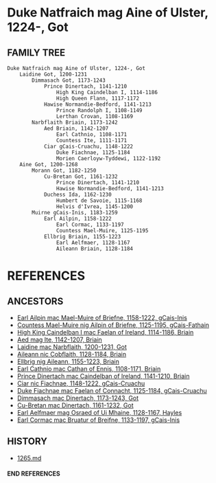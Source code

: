 # Duke Natfraich mag Aine of Ulster, 1224-, Got

## FAMILY TREE

```
Duke Natfraich mag Aine of Ulster, 1224-, Got
	Laidine Got, 1200-1231
		Dimmasach Got, 1173-1243
			Prince Dinertach, 1141-1210
				High King Caindelban I, 1114-1186
				High Queen Flann, 1117-1172
			Hawise Normandie-Bedford, 1141-1213
				Prince Randolph I, 1108-1149
				Lerthan Crovan, 1108-1169
		Narbflaith Briain, 1173-1242
			Aed Briain, 1142-1207
				Earl Cathnio, 1108-1171
				Countess Ite, 1111-1171
			Ciar gCais-Cruachu, 1148-1222
				Duke Fiachnae, 1125-1184
				Morien Caerloyw-Tyddewi, 1122-1192
	Aine Got, 1200-1268
		Morann Got, 1182-1250
			Cu-Bretan Got, 1161-1232
				Prince Dinertach, 1141-1210
				Hawise Normandie-Bedford, 1141-1213
			Duchess Ida, 1162-1230
            	Humbert de Savoie, 1115-1168
            	Helvis d'Ivrea, 1145-1200
		Muirne gCais-Inis, 1183-1259
			Earl Ailpin, 1158-1222
				Earl Cormac, 1133-1197
				Countess Mael-Muire, 1125-1195
			Ellbrig Briain, 1155-1223
				Earl Aelfmaer, 1128-1167
				Aileann Briain, 1128-1184
```


# REFERENCES

## ANCESTORS
* [Earl Ailpin mac Mael-Muire of Briefne, 1158-1222, gCais-Inis](ailpin_mac_mael-muire_1158.md)
* [Countess Mael-Muire nig Ailpin of Briefne, 1125-1195, gCais-Fathain](mael-muire_nig_ailpin_1125.md)
* [High King Caindelban I mac Faelan of Ireland, 1114-1186, Briain](caindelban_i_mac_faelan_1114.md)
* [Aed mag Ite, 1142-1207, Briain](aed_mag_ite_1142.md)
* [Laidine mac Narbflaith, 1200-1231, Got](laidine_mac_narbflaith_1200.md)
* [Aileann nic Cobflaith, 1128-1184, Briain](aileann_nic_cobflaith_1128.md)
* [Ellbrig nig Aileann, 1155-1223, Briain](ellbrig_nig_aileann_1155.md)
* [Earl Cathnio mac Cathan of Ennis, 1108-1171, Briain](cathnio_mac_cathan_1108.md)
* [Prince Dinertach mac Caindelban of Ireland, 1141-1210, Briain](dinertach_mac_caindelban_1141.md)
* [Ciar nic Fiachnae, 1148-1222, gCais-Cruachu](ciar_nic_fiachnae_1148.md)
* [Duke Fiachnae mac Faelan of Connacht, 1125-1184, gCais-Cruachu](fiachnae_mac_faelan_1125.md)
* [Dimmasach mac Dinertach, 1173-1243, Got](dimmasach_mac_dinertach_1173.md)
* [Cu-Bretan mac Dinertach, 1161-1232, Got](cu-bretan_mac_dinertach_1161.md)
* [Earl Aelfmaer mag Osraed of Ui Mhaine, 1128-1167, Hayles](aelfmaer_mag_osraed_1128.md)
* [Earl Cormac mac Bruatur of Breifne, 1133-1197, gCais-Inis](cormac_mac_bruatur_1133.md)

## HISTORY
* [1265.md](../h/1265.md)

#### END REFERENCES

